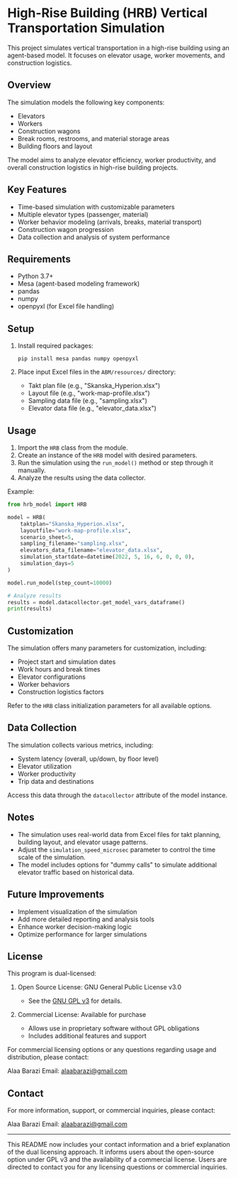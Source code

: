 # High-Rise Building (HRB) Vertical Transportation Simulation

This project simulates vertical transportation in a high-rise building using an agent-based model. It focuses on elevator usage, worker movements, and construction logistics.

## Overview

The simulation models the following key components:

- Elevators
- Workers
- Construction wagons
- Break rooms, restrooms, and material storage areas
- Building floors and layout

The model aims to analyze elevator efficiency, worker productivity, and overall construction logistics in high-rise building projects.

## Key Features

- Time-based simulation with customizable parameters
- Multiple elevator types (passenger, material)
- Worker behavior modeling (arrivals, breaks, material transport)
- Construction wagon progression
- Data collection and analysis of system performance

## Requirements

- Python 3.7+
- Mesa (agent-based modeling framework)
- pandas
- numpy
- openpyxl (for Excel file handling)

## Setup

1. Install required packages:
   ```
   pip install mesa pandas numpy openpyxl
   ```

2. Place input Excel files in the `ABM/resources/` directory:
   - Takt plan file (e.g., "Skanska_Hyperion.xlsx")
   - Layout file (e.g., "work-map-profile.xlsx")
   - Sampling data file (e.g., "sampling.xlsx")
   - Elevator data file (e.g., "elevator_data.xlsx")

## Usage

1. Import the `HRB` class from the module.
2. Create an instance of the `HRB` model with desired parameters.
3. Run the simulation using the `run_model()` method or step through it manually.
4. Analyze the results using the data collector.

Example:

```python
from hrb_model import HRB

model = HRB(
    taktplan="Skanska_Hyperion.xlsx",
    layoutfile="work-map-profile.xlsx",
    scenario_sheet=5,
    sampling_filename="sampling.xlsx",
    elevators_data_filename="elevator_data.xlsx",
    simulation_startdate=datetime(2022, 5, 16, 6, 0, 0, 0),
    simulation_days=5
)

model.run_model(step_count=10000)

# Analyze results
results = model.datacollector.get_model_vars_dataframe()
print(results)
```

## Customization

The simulation offers many parameters for customization, including:

- Project start and simulation dates
- Work hours and break times
- Elevator configurations
- Worker behaviors
- Construction logistics factors

Refer to the `HRB` class initialization parameters for all available options.

## Data Collection

The simulation collects various metrics, including:

- System latency (overall, up/down, by floor level)
- Elevator utilization
- Worker productivity
- Trip data and destinations

Access this data through the `datacollector` attribute of the model instance.

## Notes

- The simulation uses real-world data from Excel files for takt planning, building layout, and elevator usage patterns.
- Adjust the `simulation_speed_microsec` parameter to control the time scale of the simulation.
- The model includes options for "dummy calls" to simulate additional elevator traffic based on historical data.

## Future Improvements

- Implement visualization of the simulation
- Add more detailed reporting and analysis tools
- Enhance worker decision-making logic
- Optimize performance for larger simulations

## License

This program is dual-licensed:

1. Open Source License: GNU General Public License v3.0
   - See the [GNU GPL v3](https://www.gnu.org/licenses/gpl-3.0.en.html) for details.

2. Commercial License: Available for purchase
   - Allows use in proprietary software without GPL obligations
   - Includes additional features and support

For commercial licensing options or any questions regarding usage and distribution, please contact:

Alaa Barazi
Email: alaabarazi@gmail.com

## Contact

For more information, support, or commercial inquiries, please contact:

Alaa Barazi
Email: alaabarazi@gmail.com

---

This README now includes your contact information and a brief explanation of the dual licensing approach. It informs users about the open-source option under GPL v3 and the availability of a commercial license. Users are directed to contact you for any licensing questions or commercial inquiries.